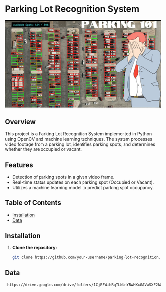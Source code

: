 # Parking Lot Recognition System

![Alt Text](https://github.com/sirsjosh/Parking-Lot-Counter/blob/main/cover.jpg)

## Overview

This project is a Parking Lot Recognition System implemented in Python using OpenCV and machine learning techniques. The system processes video footage from a parking lot, identifies parking spots, and determines whether they are occupied or vacant.

## Features

- Detection of parking spots in a given video frame.
- Real-time status updates on each parking spot (Occupied or Vacant).
- Utilizes a machine learning model to predict parking spot occupancy.

## Table of Contents

- [Installation](#installation)
- [Data](#data)

## Installation

1. **Clone the repository:**

   ```bash
   git clone https://github.com/your-username/parking-lot-recognition.git

## Data
 ```bash
  https://drive.google.com/drive/folders/1CjEFWihRqTLNUnYRwHXxGAVwSXF2k8QC?usp=drive_link

